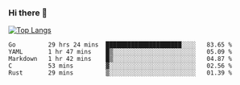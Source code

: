 ### Hi there 👋

<!--
**3Xpl0it3r/3Xpl0it3r** is a ✨ _special_ ✨ repository because its `README.md` (this file) appears on your GitHub profile.

Here are some ideas to get you started:

- 🔭 I’m currently working on ...
- 🌱 I’m currently learning ...
- 👯 I’m looking to collaborate on ...
- 🤔 I’m looking for help with ...
- 💬 Ask me about ...
- 📫 How to reach me: ...
- 😄 Pronouns: ...
- ⚡ Fun fact: ...
-->


[![Top Langs](https://github-readme-stats.vercel.app/api/top-langs/?username=3Xpl0it3r&layout=compact)](https://github.com/3Xpl0it3r/3Xpl0it3r)

<!--START_SECTION:waka-->
```text
Go         29 hrs 24 mins  █████████████████████░░░░   83.65 % 
YAML       1 hr 47 mins    █▒░░░░░░░░░░░░░░░░░░░░░░░   05.09 % 
Markdown   1 hr 42 mins    █▒░░░░░░░░░░░░░░░░░░░░░░░   04.87 % 
C          53 mins         ▓░░░░░░░░░░░░░░░░░░░░░░░░   02.56 % 
Rust       29 mins         ▒░░░░░░░░░░░░░░░░░░░░░░░░   01.39 % 
```
<!--END_SECTION:waka-->
